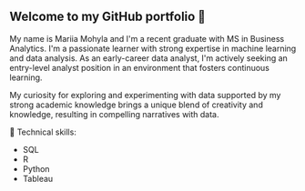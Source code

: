 ## Welcome to my GitHub portfolio 👋

<!--
**mariia-8/mariia-8** is a ✨ _special_ ✨ repository because its `README.md` (this file) appears on your GitHub profile.

Here are some ideas to get you started:

- 🔭 I’m currently working on ...
- 🌱 I’m currently learning ...
- 👯 I’m looking to collaborate on ...
- 🤔 I’m looking for help with ...
- 💬 Ask me about ...
- 📫 How to reach me: ...
- 😄 Pronouns: ...
- ⚡ Fun fact: ...
-->
My name is Mariia Mohyla and I'm a recent graduate with MS in Business Analytics.  I'm a passionate learner with strong expertise in machine learning and data analysis. As an early-career data analyst, I'm actively seeking an entry-level analyst position in an environment that fosters continuous learning. 

My curiosity for exploring and experimenting with data supported by my strong academic knowledge brings a unique blend of creativity and knowledge, resulting in compelling narratives with data. 

🌱 Technical skills:
- SQL
- R
- Python
- Tableau

